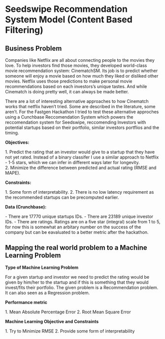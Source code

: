 # Seedswipe Recommendation System Model (Content Based Filtering)

## Business Problem

<p>Companies like Netflix are all about connecting people to the movies they love. To help investors find those movies, they developed world-class movie recommendation system: CinematchSM. Its job is to predict whether someone will enjoy a movie based on how much they liked or disliked other movies. Netflix uses those predictions to make personal movie recommendations based on each investors’s unique tastes. And while Cinematch is doing pretty well, it can always be made better.</p>

<p>There are a lot of interesting alternative approaches to how Cinematch works that netflix haven’t tried. Some are described in the literature, some aren’t. For the Fastgen Hackathon I tried to test these alternative approches using a Cunchbase Reccomendation System which powers the reccomendation system for Seedswipe, reccomending Investors with potential startups based on their portfolio, similar investors portflios and the timing.</p>


<p><b>Objectives:</b></p>
1.	Predict the rating that an investor would give to a startup that they have not yet rated. Instead of a binary classifer I use a similar approach to Netflix - 1-5 stars, which we can infer in different ways later for longevity.<br>
2.	Minimize the difference between predicted and actual rating (RMSE and MAPE).

<p><b>Constraints:</b></p>
1.	Some form of interpretability.
2.	There is no low latency requirement as the recommended startups can be precomputed earlier.

<p><b>Data (Crunchbase):</b></p>
- There are 17770 unique startups IDs.
- There are 23189 unique investor IDs.
- There are ratings. Ratings are on a five star (integral) scale from 1 to 5, for now this is somewhat an arbitary number on the success of the company but can be eavaluated to a better metric after the hackathon.

## Mapping the real world problem to a Machine Learning Problem

<p><b>Type of Machine Learning Problem</b></p>
<p> For a given startup and investor we need to predict the rating would be given by him/her to the startup and if this is something that they would invest/fits their portfolio. The given problem is a Recommendation problem. It can also seen as a Regression problem.</p>

<p><b>Performance metric</b></p>
1. Mean Absolute Percentage Error
2. Root Mean Square Error

<p><b>Machine Learning Objective and Constraints</b></p>
1. Try to Minimize RMSE
2. Provide some form of interpretability
